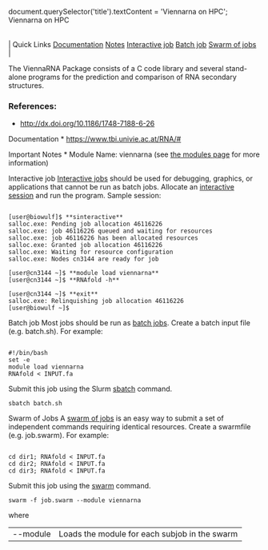 

document.querySelector('title').textContent = 'Viennarna on HPC';
Viennarna on HPC


|  |
| --- |
| 
Quick Links
[Documentation](#doc)
[Notes](#notes)
[Interactive job](#int) 
[Batch job](#sbatch) 
[Swarm of jobs](#swarm) 
 |

  The ViennaRNA Package consists of a C code library and several stand-alone 
 programs for the prediction and comparison of RNA secondary structures.


### References:

 * <http://dx.doi.org/10.1186/1748-7188-6-26>


Documentation * <https://www.tbi.univie.ac.at/RNA/#>



Important Notes * Module Name: viennarna (see [the 
 modules page](/apps/modules.html) for more information)





Interactive job
[Interactive jobs](/docs/userguide.html#int) should be used for debugging, graphics, or applications that cannot be run as batch jobs.
Allocate an [interactive session](/docs/userguide.html#int) and run the program. Sample session:



```

[user@biowulf]$ **sinteractive**
salloc.exe: Pending job allocation 46116226
salloc.exe: job 46116226 queued and waiting for resources
salloc.exe: job 46116226 has been allocated resources
salloc.exe: Granted job allocation 46116226
salloc.exe: Waiting for resource configuration
salloc.exe: Nodes cn3144 are ready for job

[user@cn3144 ~]$ **module load viennarna**
[user@cn3144 ~]$ **RNAfold -h**

[user@cn3144 ~]$ **exit**
salloc.exe: Relinquishing job allocation 46116226
[user@biowulf ~]$

```




Batch job
Most jobs should be run as [batch jobs](/docs/userguide.html#submit).
Create a batch input file (e.g. batch.sh). For example:



```

#!/bin/bash
set -e
module load viennarna
RNAfold < INPUT.fa

```

Submit this job using the Slurm [sbatch](/docs/userguide.html) command.



```
sbatch batch.sh
```

Swarm of Jobs 
A [swarm of jobs](/apps/swarm.html) is an easy way to submit a set of independent commands requiring identical resources.
Create a swarmfile (e.g. job.swarm). For example:



```

cd dir1; RNAfold < INPUT.fa
cd dir2; RNAfold < INPUT.fa
cd dir3; RNAfold < INPUT.fa

```

Submit this job using the [swarm](/apps/swarm.html) command.



```
swarm -f job.swarm --module viennarna
```

where
 

|  |  |
| --- | --- |
| --module  | Loads the module for each subjob in the swarm  |




